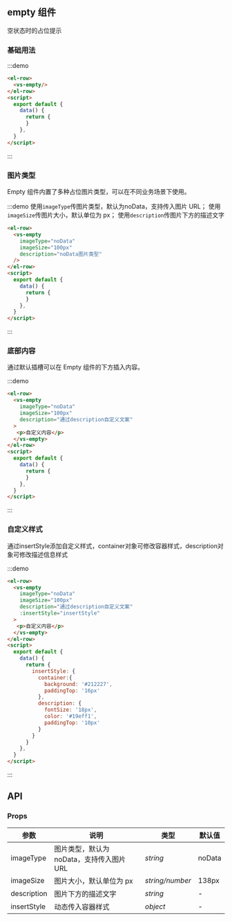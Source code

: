 ## empty 组件

空状态时的占位提示

### 基础用法

:::demo


```html
<el-row>  
  <vs-empty/>
</el-row>
<script>
  export default {
    data() {
      return {
      }
    },
  }
</script>
```

:::

### 图片类型

Empty 组件内置了多种占位图片类型，可以在不同业务场景下使用。

:::demo 使用`imageType`传图片类型，默认为noData，支持传入图片 URL； 使用`imageSize`传图片大小，默认单位为 px； 使用`description`传图片下方的描述文字


```html
<el-row>  
  <vs-empty
    imageType="noData"
    imageSize="100px"
    description="noData图片类型"
  />
</el-row>
<script>
  export default {
    data() {
      return {
      }
    },
  }
</script>
```

:::


### 底部内容

通过默认插槽可以在 Empty 组件的下方插入内容。

:::demo 


```html
<el-row>  
  <vs-empty
    imageType="noData"
    imageSize="100px"
    description="通过description自定义文案"
  >
   <p>自定义内容</p>
  </vs-empty>
</el-row>
<script>
  export default {
    data() {
      return {
      }
    },
  }
</script>
```

:::


### 自定义样式

通过insertStyle添加自定义样式，container对象可修改容器样式，description对象可修改描述信息样式

:::demo 


```html
<el-row>  
  <vs-empty
    imageType="noData"
    imageSize="100px"
    description="通过description自定义文案"
    :insertStyle="insertStyle"
  >
   <p>自定义内容</p>
  </vs-empty>
</el-row>
<script>
  export default {
    data() {
      return {
        insertStyle: {
          container:{
            background: '#212227',
            paddingTop: '16px'
          },
          description: {
            fontSize: '18px',
            color: '#19eff1',
            paddingTop: '10px'
          }
        }
      }
    },
  }
</script>
```

:::

## API

### Props

| 参数 | 说明 | 类型 | 默认值 |
| --- | --- | --- | --- |
| imageType | 图片类型，默认为 noData，支持传入图片 URL | _string_ | noData |
| imageSize | 图片大小，默认单位为 px | _string/number_ | 138px |
| description | 图片下方的描述文字 | _string_ | - |
| insertStyle | 动态传入容器样式 | _object_ | - |